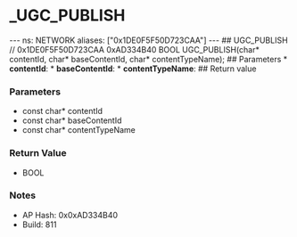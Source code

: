 # _UGC_PUBLISH

--- ns: NETWORK aliases: ["0x1DE0F5F50D723CAA"] --- ## UGC_PUBLISH  // 0x1DE0F5F50D723CAA 0xAD334B40 BOOL UGC_PUBLISH(char* contentId, char* baseContentId, char* contentTypeName);   ## Parameters * **contentId**: * **baseContentId**: * **contentTypeName**:  ## Return value

### Parameters
* const char* contentId
* const char* baseContentId
* const char* contentTypeName

### Return Value
* BOOL

### Notes
* AP Hash: 0x0xAD334B40
* Build: 811

